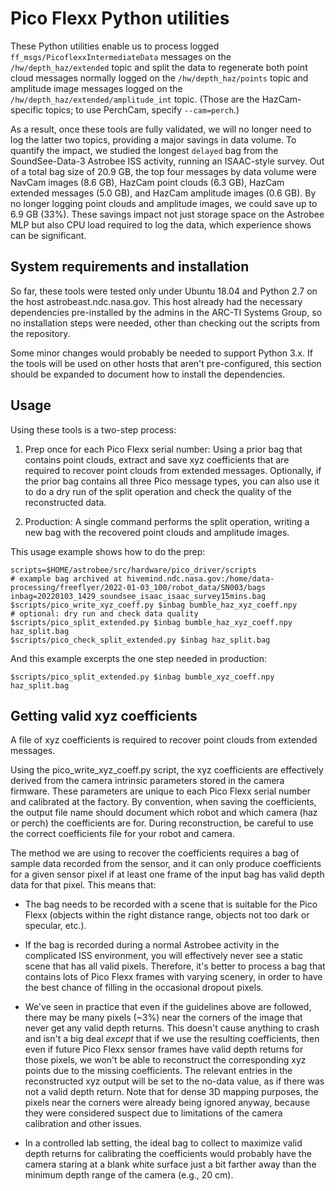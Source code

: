 # Pico Flexx Python utilities

These Python utilities enable us to process logged
`ff_msgs/PicoflexxIntermediateData` messages on the
`/hw/depth_haz/extended` topic and split the data to regenerate both
point cloud messages normally logged on the `/hw/depth_haz/points` topic
and amplitude image messages logged on the
`/hw/depth_haz/extended/amplitude_int` topic. (Those are the
HazCam-specific topics; to use  PerchCam, specify `--cam=perch`.)

As a result, once these tools are fully validated, we will no longer
need to log the latter two topics, providing a major savings in data
volume. To quantify the impact, we studied the longest `delayed` bag
from the SoundSee-Data-3 Astrobee ISS activity, running an ISAAC-style
survey. Out of a total bag size of 20.9 GB, the top four messages by
data volume were NavCam images (8.6 GB), HazCam point clouds (6.3 GB),
HazCam extended messages (5.0 GB), and HazCam amplitude images (0.6
GB). By no longer logging point clouds and amplitude images, we could
save up to 6.9 GB (33%). These savings impact not just storage space on
the Astrobee MLP but also CPU load required to log the data, which
experience shows can be significant.

## System requirements and installation

So far, these tools were tested only under Ubuntu 18.04 and Python 2.7
on the host astrobeast.ndc.nasa.gov. This host already had the necessary
dependencies pre-installed by the admins in the ARC-TI Systems Group,
so no installation steps were needed, other than checking out the scripts
from the repository.

Some minor changes would probably be needed to support Python 3.x. If
the tools will be used on other hosts that aren't pre-configured, this
section should be expanded to document how to install the dependencies.

## Usage

Using these tools is a two-step process:

1. Prep once for each Pico Flexx serial number: Using a prior bag that
   contains point clouds, extract and save xyz coefficients that are
   required to recover point clouds from extended messages. Optionally,
   if the prior bag contains all three Pico message types, you can also
   use it to do a dry run of the split operation and check the quality
   of the reconstructed data.

2. Production: A single command performs the split operation, writing a
   new bag with the recovered point clouds and amplitude images.

This usage example shows how to do the prep:

    scripts=$HOME/astrobee/src/hardware/pico_driver/scripts
    # example bag archived at hivemind.ndc.nasa.gov:/home/data-processing/freeflyer/2022-01-03_100/robot_data/SN003/bags
    inbag=20220103_1429_soundsee_isaac_isaac_survey15mins.bag
    $scripts/pico_write_xyz_coeff.py $inbag bumble_haz_xyz_coeff.npy
    # optional: dry run and check data quality
    $scripts/pico_split_extended.py $inbag bumble_haz_xyz_coeff.npy haz_split.bag
    $scripts/pico_check_split_extended.py $inbag haz_split.bag

And this example excerpts the one step needed in production:

    $scripts/pico_split_extended.py $inbag bumble_xyz_coeff.npy haz_split.bag

## Getting valid xyz coefficients

A file of xyz coefficients is required to recover point clouds from
extended messages.

Using the pico_write_xyz_coeff.py script, the xyz coefficients are
effectively derived from the camera intrinsic parameters stored in the
camera firmware. These parameters are unique to each Pico Flexx serial
number and calibrated at the factory. By convention, when saving the
coefficients, the output file name should document which robot and which
camera (haz or perch) the coefficients are for. During reconstruction,
be careful to use the correct coefficients file for your robot and
camera.

The method we are using to recover the coefficients requires a bag of
sample data recorded from the sensor, and it can only produce
coefficients for a given sensor pixel if at least one frame of the
input bag has valid depth data for that pixel. This means that:

- The bag needs to be recorded with a scene that is suitable for the
  Pico Flexx (objects within the right distance range, objects not too
  dark or specular, etc.).

- If the bag is recorded during a normal Astrobee activity in the
  complicated ISS environment, you will effectively never see a static
  scene that has all valid pixels. Therefore, it's better to process a
  bag that contains lots of Pico Flexx frames with varying scenery, in
  order to have the best chance of filling in the occasional dropout
  pixels.

- We've seen in practice that even if the guidelines above are followed,
  there may be many pixels (~3%) near the corners of the image that
  never get any valid depth returns. This doesn't cause anything to
  crash and isn't a big deal *except* that if we use the resulting
  coefficients, then even if future Pico Flexx sensor frames have valid
  depth returns for those pixels, we won't be able to reconstruct the
  corresponding xyz points due to the missing coefficients. The relevant
  entries in the reconstructed xyz output will be set to the no-data
  value, as if there was not a valid depth return. Note that for dense
  3D mapping purposes, the pixels near the corners were already being
  ignored anyway, because they were considered suspect due to
  limitations of the camera calibration and other issues.

- In a controlled lab setting, the ideal bag to collect to maximize
  valid depth returns for calibrating the coefficients would probably
  have the camera staring at a blank white surface just a bit farther
  away than the minimum depth range of the camera (e.g., 20 cm).
